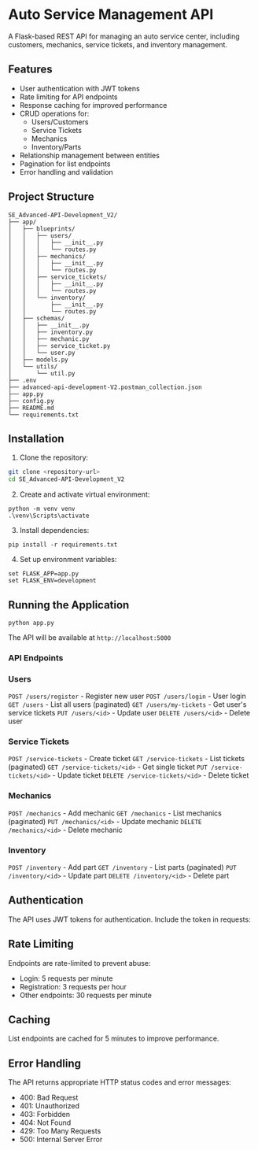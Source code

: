 # Auto Service Management API

A Flask-based REST API for managing an auto service center, including customers, mechanics, service tickets, and inventory management.

## Features

- User authentication with JWT tokens
- Rate limiting for API endpoints
- Response caching for improved performance
- CRUD operations for:
  - Users/Customers
  - Service Tickets
  - Mechanics
  - Inventory/Parts
- Relationship management between entities
- Pagination for list endpoints
- Error handling and validation

## Project Structure

```
SE_Advanced-API-Development_V2/
├── app/
│   ├── blueprints/
│   │   ├── users/
│   │   │   ├── __init__.py
│   │   │   └── routes.py
│   │   ├── mechanics/
│   │   │   ├── __init__.py
│   │   │   └── routes.py
│   │   ├── service_tickets/
│   │   │   ├── __init__.py
│   │   │   └── routes.py
│   │   └── inventory/
│   │       ├── __init__.py
│   │       └── routes.py
│   ├── schemas/
│   │   ├── __init__.py
│   │   ├── inventory.py
│   │   ├── mechanic.py
│   │   ├── service_ticket.py
│   │   └── user.py
│   ├── models.py
│   └── utils/
│       └── util.py
├── .env
├── advanced-api-development-V2.postman_collection.json
├── app.py
├── config.py
├── README.md
└── requirements.txt
```

## Installation

1. Clone the repository:

```bash
git clone <repository-url>
cd SE_Advanced-API-Development_V2
```

2. Create and activate virtual environment:

```
python -m venv venv
.\venv\Scripts\activate
```

3. Install dependencies:

```
pip install -r requirements.txt
```

4. Set up environment variables:

```
set FLASK_APP=app.py
set FLASK_ENV=development
```

## Running the Application

```
python app.py
```

The API will be available at
`http://localhost:5000`

### API Endpoints

### Users

`POST /users/register` - Register new user
`POST /users/login` - User login
`GET /users` - List all users (paginated)
`GET /users/my-tickets` - Get user's service tickets
`PUT /users/<id>` - Update user
`DELETE /users/<id>` - Delete user

### Service Tickets

`POST /service-tickets` - Create ticket
`GET /service-tickets` - List tickets (paginated)
`GET /service-tickets/<id>` - Get single ticket
`PUT /service-tickets/<id>` - Update ticket
`DELETE /service-tickets/<id>` - Delete ticket

### Mechanics

`POST /mechanics` - Add mechanic
`GET /mechanics` - List mechanics (paginated)
`PUT /mechanics/<id>` - Update mechanic
`DELETE /mechanics/<id>` - Delete mechanic

### Inventory

`POST /inventory` - Add part
`GET /inventory` - List parts (paginated)
`PUT /inventory/<id>` - Update part
`DELETE /inventory/<id>` - Delete part

## Authentication

The API uses JWT tokens for authentication. Include the token in requests:

## Rate Limiting

Endpoints are rate-limited to prevent abuse:

- Login: 5 requests per minute
- Registration: 3 requests per hour
- Other endpoints: 30 requests per minute

## Caching

List endpoints are cached for 5 minutes to improve performance.

## Error Handling

The API returns appropriate HTTP status codes and error messages:

- 400: Bad Request
- 401: Unauthorized
- 403: Forbidden
- 404: Not Found
- 429: Too Many Requests
- 500: Internal Server Error
